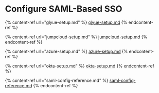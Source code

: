 # Configure SAML-Based SSO

{% content-ref url="glyue-setup.md" %}
[glyue-setup.md](glyue-setup.md)
{% endcontent-ref %}

{% content-ref url="jumpcloud-setup.md" %}
[jumpcloud-setup.md](jumpcloud-setup.md)
{% endcontent-ref %}

{% content-ref url="azure-setup.md" %}
[azure-setup.md](azure-setup.md)
{% endcontent-ref %}

{% content-ref url="okta-setup.md" %}
[okta-setup.md](okta-setup.md)
{% endcontent-ref %}

{% content-ref url="saml-config-reference.md" %}
[saml-config-reference.md](saml-config-reference.md)
{% endcontent-ref %}

